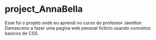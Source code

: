 # project_AnnaBella

Esse foi o projeto onde eu aprendi no curso do professor Jamilton Damasceno a fazer uma pagina web pessoal ficticio usando conceitos basicos de CSS.
